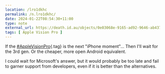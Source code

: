 ```yaml
---
location: /lro1dkhc
permalink: /n.lro1dkhc/
date: 2024-01-22T08:54:30+11:00
type: note
external_url: https://death.id.au/objects/0e03068e-9165-ad92-9646-ab4371532058
tags: [ Apple Vision Pro ]
---
```


If the [#AppleVisionPro](/tag/apple-vision-pro){.tag} is the next "iPhone moment"...
Then I'll wait for the 3rd gen.
Or the cheaper, more open Android equivalent.

I could wait for Microsoft's answer, but it would probably be too late and fail to garner support from developers, even if it is better than the alternatives.
